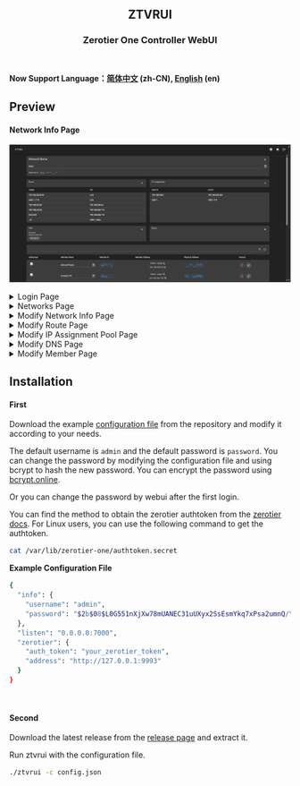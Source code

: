 <p align="center">
<h2 align="center">ZTVRUI</h2> 
</p>
<h3 align="center">Zerotier One Controller WebUI</h3>
<br/>

**Now Support Language：[简体中文](README_CN.md) (zh-CN), [English](README.md) (en)**

## Preview

#### Network Info Page

![Networks](docs/imgs/Snipaste_2024-12-31_16-20-22.png)
</br>

<details>
<summary>Login Page</summary>

![Networks](docs/imgs/Snipaste_2024-12-30_09-56-15.png)

</summary>
</details>

<details>
<summary>Networks Page</summary>

![Networks](docs/imgs/Snipaste_2024-12-30_09-56-36.png)

</summary>
</details>

<details>
<summary>Modify Network Info Page</summary>

![Networks](docs/imgs/Snipaste_2024-12-30_09-59-30.png)

</summary>
</details>

<details>
<summary>Modify Route Page</summary>

![Networks](docs/imgs/Snipaste_2024-12-30_09-57-31.png)

</summary>
</details>

<details>
<summary>Modify IP Assignment Pool Page</summary>

![Networks](docs/imgs/Snipaste_2024-12-30_09-57-42.png)

</summary>
</details>

<details>
<summary>Modify DNS Page</summary>

![Networks](docs/imgs/Snipaste_2024-12-30_09-59-57.png)

</summary>
</details>

<details>
<summary>Modify Member Page</summary>

![Networks](docs/imgs/Snipaste_2024-12-30_10-00-07.png)

</summary>
</details>

## Installation

#### First

Download the example [configuration file](example.config.json) from the repository and modify it according to your needs.

The default username is `admin` and the default password is `password`. You can change the password by modifying the configuration file and using bcrypt to hash the new password. You can encrypt the password using [bcrypt.online](https://bcrypt.online/).

Or you can change the password by webui after the first login.

You can find the method to obtain the zerotier authtoken from the [zerotier docs](https://docs.zerotier.com/api/tokens#zerotierone-service-token).
For Linux users, you can use the following command to get the authtoken.

```bash
cat /var/lib/zerotier-one/authtoken.secret
```

**Example Configuration File**

```bash
{
  "info": {
    "username": "admin",
    "password": "$2b$08$L0G551nXjXw78mUANEC31uUXyx2SsEsmYkq7xPsa2umnQ/YSBeYV6"
  },
  "listen": "0.0.0.0:7000",
  "zerotier": {
    "auth_token": "your_zerotier_token",
    "address": "http://127.0.0.1:9993"
  }
}

```

</br>

#### Second

Download the latest release from the [release page](https://github.com/TnZzZHlp/ztvrui/releases/latest) and extract it.

Run ztvrui with the configuration file.

```bash
./ztvrui -c config.json
```
